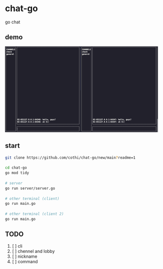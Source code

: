 # chat-go

go chat

## demo
![demo](/assets/demo_view2.png)


## start

```bash
git clone https://github.com/cothi/chat-go/new/main?readme=1

cd chat-go
go mod tidy

# server
go run server/server.go

# other terminal (client)
go run main.go

# other terminal (client 2)
go run main.go
```

## TODO
1. [ ] cli
2. [ ] chennel and lobby
3. [ ] nickname
4. [ ] command
